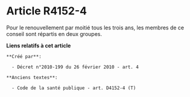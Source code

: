 # Article R4152-4

Pour le renouvellement par moitié tous les trois ans, les membres de ce conseil sont répartis en deux groupes.

**Liens relatifs à cet article**

	**Créé par**:

	  - Décret n°2010-199 du 26 février 2010 - art. 4

	**Anciens textes**:

	  - Code de la santé publique - art. D4152-4 (T)
